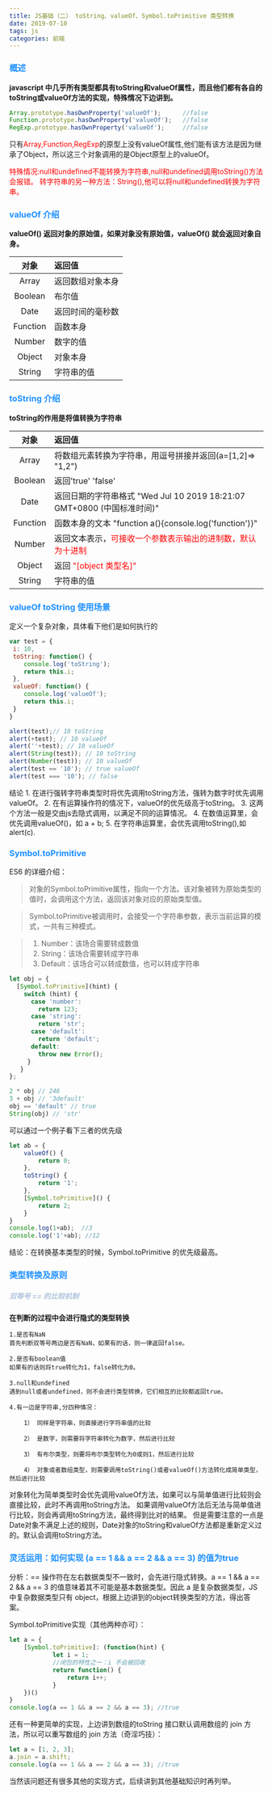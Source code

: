 ```yaml
---
title: JS基础（二） toString、valueOf、Symbol.toPrimitive 类型转换
date: 2019-07-10
tags: js
categories: 前端
---
```


### <label style="color:#1E90FF">概述</label>

__javascript 中几乎所有类型都具有toString和valueOf属性，而且他们都有各自的toString或valueOf方法的实现，特殊情况下边讲到。__

```javascript
Array.prototype.hasOwnProperty('valueOf');      //false
Function.prototype.hasOwnProperty('valueOf');   //false
RegExp.prototype.hasOwnProperty('valueOf');     //false

```
只有<label style="color:red">Array,Function,RegExp</label>的原型上没有valueOf属性,他们能有该方法是因为继承了Object，所以这三个对象调用的是Object原型上的valueOf。

<label style="color:red;">
特殊情况:null和undefined不能转换为字符串,null和undefined调用toString()方法会报错。
转字符串的另一种方法：String(),他可以将null和undefined转换为字符串。
</label>

### <label style="color:#1E90FF">valueOf 介绍</label>

__valueOf() 返回对象的原始值，如果对象没有原始值，valueOf() 就会返回对象自身。__

|对象|返回值|
|:----:|:----|
|Array|返回数组对象本身|
|Boolean|布尔值|
|Date|返回时间的毫秒数|
|Function|函数本身|
|Number|数字的值|
|Object|对象本身|
|String|字符串的值|

### <label style="color:#1E90FF">toString 介绍</label>

__toString的作用是将值转换为字符串__

|对象|返回值|
|:----:|:----|
|Array|将数组元素转换为字符串，用逗号拼接并返回(a=[1,2]=> "1,2")|
|Boolean|返回'true' 'false'|
|Date|返回日期的字符串格式 "Wed Jul 10 2019 18:21:07 GMT+0800 (中国标准时间)"|
|Function|函数本身的文本 "function a(){console.log('function')}"|
|Number|返回文本表示，<label style="color:red">可接收一个参数表示输出的进制数，默认为十进制</label>|
|Object|返回 <label style="color:red">"[object 类型名]"</label>|
|String|字符串的值|

### <label style="color:#1E90FF">valueOf toString 使用场景</label>

定义一个复杂对象，具体看下他们是如何执行的
```javascript
var test = { 
 i: 10, 
 toString: function() { 
    console.log('toString'); 
    return this.i; 
 }, 
 valueOf: function() { 
    console.log('valueOf'); 
    return this.i; 
 } 
} 

alert(test);// 10 toString 
alert(+test); // 10 valueOf 
alert(''+test); // 10 valueOf 
alert(String(test)); // 10 toString 
alert(Number(test)); // 10 valueOf 
alert(test == '10'); // true valueOf 
alert(test === '10'); // false

```
结论
    1. 在进行强转字符串类型时将优先调用toString方法，强转为数字时优先调用valueOf。
    2. 在有运算操作符的情况下，valueOf的优先级高于toString。 
    3. 这两个方法一般是交由js去隐式调用，以满足不同的运算情况。 
    4. 在数值运算里，会优先调用valueOf()，如 a + b; 
    5. 在字符串运算里，会优先调用toString(),如alert(c).


### <label style="color:#1E90FF">Symbol.toPrimitive</label>

ES6 的详细介绍：
>对象的Symbol.toPrimitive属性，指向一个方法。该对象被转为原始类型的值时，会调用这个方法，返回该对象对应的原始类型值。

>Symbol.toPrimitive被调用时，会接受一个字符串参数，表示当前运算的模式，一共有三种模式。

>    1. Number：该场合需要转成数值
>    2. String：该场合需要转成字符串
>    3. Default：该场合可以转成数值，也可以转成字符串
```javascript
let obj = {
  [Symbol.toPrimitive](hint) {
    switch (hint) {
      case 'number':
        return 123;
      case 'string':
        return 'str';
      case 'default':
        return 'default';
      default:
        throw new Error();
     }
   }
};

2 * obj // 246
3 + obj // '3default'
obj == 'default' // true
String(obj) // 'str'
```
可以通过一个例子看下三者的优先级
```javascript
let ab = {
    valueOf() {
        return 0;
    },
    toString() {
        return '1';
    },
    [Symbol.toPrimitive]() {
        return 2;
    }
}
console.log(1+ab);  //3
console.log('1'+ab); //12
```
结论：在转换基本类型的时候，Symbol.toPrimitive 的优先级最高。
### <label style="color:#1E90FF">类型转换及原则</label>


##### <label style="color:#B0C4DE">双等号 == 的比较机制</label>

__在判断的过程中会进行隐式的类型转换__

    1.是否有NaN
    首先判断双等号两边是否有NaN，如果有的话，则一律返回false。

    2.是否有boolean值
    如果有的话则将true转化为1，false转化为0。

    3.null和undefined
    遇到null或者undefined，则不会进行类型转换，它们相互的比较都返回true。

    4.有一边是字符串,分四种情况：

        1） 同样是字符串，则直接进行字符串值的比较

        2） 是数字，则需要将字符串转化为数字，然后进行比较

        3） 有布尔类型，则要将布尔类型转化为0或则1，然后进行比较

        4） 对象或者数组类型，则需要调用toString()或者valueOf()方法转化成简单类型，然后进行比较

对象转化为简单类型时会优先调用valueOf方法，如果可以与简单值进行比较则会直接比较，此时不再调用toString方法。
如果调用valueOf方法后无法与简单值进行比较，则会再调用toString方法，最终得到比对的结果。
但是需要注意的一点是Date对象不满足上述的规则，Date对象的toString和valueOf方法都是重新定义过的。默认会调用toString方法。

### <label style="color:#1E90FF">灵活运用：如何实现 (a == 1 && a == 2 && a == 3) 的值为true</label>
分析：== 操作符在左右数据类型不一致时，会先进行隐式转换。a == 1 && a == 2 && a == 3 的值意味着其不可能是基本数据类型。因此 a 是复杂数据类型，JS 中复杂数据类型只有 object，根据上边讲到的object转换类型的方法，得出答案。

Symbol.toPrimitive实现（其他两种亦可）： 
```javascript
let a = {
    [Symbol.toPrimitive]: (function(hint) {
            let i = 1;
            //闭包的特性之一：i 不会被回收
            return function() {
                return i++;
            }
    })()
}
console.log(a == 1 && a == 2 && a == 3); //true
```
还有一种更简单的实现，上边讲到数组的toString 接口默认调用数组的 join 方法，所以可以重写数组的 join 方法（奇淫巧技）：

```javascript
let a = [1, 2, 3];
a.join = a.shift;
console.log(a == 1 && a == 2 && a == 3); //true
```

当然该问题还有很多其他的实现方式，后续讲到其他基础知识时再列举。